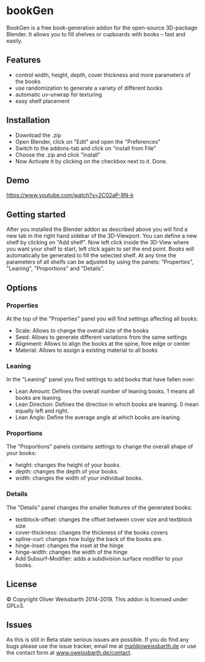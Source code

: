 # bookGen


BookGen is a free  book-generation addon for the open-source 3D-package Blender.
It allows you to fill shelves or cupboards with books – fast and easily.

## Features

  - control width, height, depth, cover thickness and more parameters of the books
  - use randomization to generate a variety of different books
  - automatic uv-unwrap for texturing
  - easy shelf placement

## Installation

  - Download the .zip
  - Open Blender, click on "Edit" and open the "Preferences"
  - Switch to the addons-tab  and click on "install from File"
  - Choose the .zip and click "install"
  - Now Activate it by clicking on the checkbox next to it. Done.

## Demo

  https://www.youtube.com/watch?v=2C02aP-8N-k

## Getting started

After you installed the Blender addon as described above you will find a new tab in the right hand sidebar of the 3D-Viewport. You can define a new shelf by clicking on "Add shelf". Now left click inside the 3D-View where you want your shelf to start, left click again to set the end point. Books will automatically be generated to fill the selected shelf.
At any time the parameters of all shelfs can be adjusted by using the panels: "Properties", "Leaning", "Proportions" and "Details".

## Options

### Properties
At the top of the "Properties" panel you will find settings affecting all books:
  - Scale: Allows to change the overall size of the books
  - Seed: Allows to generate different variations from the same settings
  - Alignment: Allows to align the books at the spine, fore edge or center
  - Material: Allows to assign a existing material to all books

### Leaning
In the "Leaning" panel you find settings to add books that have fallen over:
  - Lean Amount: Defines the overall number of leaning books. 1 means all books are leaning.
  - Lean Direction: Defines the direction in which books are leaning. 0 mean equally left and right.
  - Lean Angle: Define the average angle at which books are leaning.


### Proportions
The "Proportions" panels contains settings to change the overall shape of your books:
  - height: changes the height of your books.
  - depth: changes the depth of your books.
  - width: changes the width of your individual books.

### Details
The "Details" panel changes the smaller features of the generated books:

  - textblock-offset: changes the offset between cover size and textblock size
  - cover-thickness: changes the thickness of the books covers
  - spline-curl: changes how bulgy the back of the books are.
  - hinge-inset: changes the inset at the hinge
  - hinge-width: changes the width of the hinge
  - Add Subsurf-Modifier: adds a subdivision surface modifier to your books.


## License

© Copyright Oliver Weissbarth 2014-2019. This addon is licensed under GPLv3.

## Issues

As this is still in Beta state serious issues are possible. If you do find any bugs please use the issue tracker, email me at mail@oweissbarth.de or use the contact form at www.oweissbarth.de/contact.
